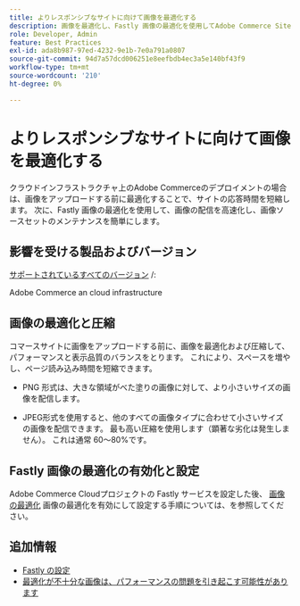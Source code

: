```yaml
---
title: よりレスポンシブなサイトに向けて画像を最適化する
description: 画像を最適化し、Fastly 画像の最適化を使用してAdobe Commerce Sites の応答時間を最適化する手順について説明します。
role: Developer, Admin
feature: Best Practices
exl-id: ada8b987-97ed-4232-9e1b-7e0a791a0807
source-git-commit: 94d7a57dcd006251e8eefbdb4ec3a5e140bf43f9
workflow-type: tm+mt
source-wordcount: '210'
ht-degree: 0%

---
```


# よりレスポンシブなサイトに向けて画像を最適化する

クラウドインフラストラクチャ上のAdobe Commerceのデプロイメントの場合は、画像をアップロードする前に最適化することで、サイトの応答時間を短縮します。 次に、Fastly 画像の最適化を使用して、画像の配信を高速化し、画像ソースセットのメンテナンスを簡単にします。

## 影響を受ける製品およびバージョン

[サポートされているすべてのバージョン](../../../release/versions.md) /:

Adobe Commerce an cloud infrastructure


## 画像の最適化と圧縮

コマースサイトに画像をアップロードする前に、画像を最適化および圧縮して、パフォーマンスと表示品質のバランスをとります。 これにより、スペースを増やし、ページ読み込み時間を短縮できます。

- PNG 形式は、大きな領域がべた塗りの画像に対して、より小さいサイズの画像を配信します。

- JPEG形式を使用すると、他のすべての画像タイプに合わせて小さいサイズの画像を配信できます。 最も高い圧縮を使用します（顕著な劣化は発生しません）。 これは通常 60～80%です。

## Fastly 画像の最適化の有効化と設定

Adobe Commerce Cloudプロジェクトの Fastly サービスを設定した後、 [画像の最適化](https://devdocs.magento.com/cloud/cdn/fastly-image-optimization.html) 画像の最適化を有効にして設定する手順については、を参照してください。

## 追加情報

- [Fastly の設定](https://devdocs.magento.com/cloud/cdn/configure-fastly.html)
- [最適化が不十分な画像は、パフォーマンスの問題を引き起こす可能性があります](https://experienceleague.adobe.com/docs/commerce-knowledge-base/kb/troubleshooting/miscellaneous/file-storage-low-specific-page-loads-are-slow.html)
